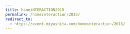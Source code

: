 ```yaml
---
title: homeiNTERACTION2015
permalink: /homeinteraction/2015/
redirect_to:
  - https://event.miyashita.com/homeinteraction/2015/
---
```

